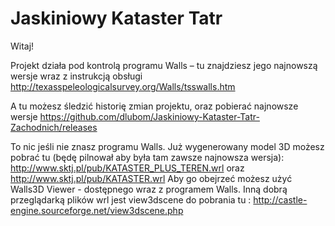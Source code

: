 Jaskiniowy Kataster Tatr
===================================

Witaj!

Projekt działa pod kontrolą programu Walls – tu znajdziesz jego najnowszą wersje wraz z instrukcją obsługi http://texasspeleologicalsurvey.org/Walls/tsswalls.htm

A tu możesz śledzić historię zmian projektu, oraz pobierać  najnowsze wersje https://github.com/dlubom/Jaskiniowy-Kataster-Tatr-Zachodnich/releases

To nic jeśli nie znasz programu Walls. Już wygenerowany model 3D możesz pobrać tu (będę pilnował aby była tam zawsze najnowsza wersja):
http://www.sktj.pl/pub/KATASTER_PLUS_TEREN.wrl oraz
http://www.sktj.pl/pub/KATASTER.wrl
Aby go obejrzeć możesz użyć Walls3D Viewer  - dostępnego wraz  z programem Walls. 
Inną dobrą przeglądarką plików wrl jest view3dscene do pobrania tu : http://castle-engine.sourceforge.net/view3dscene.php
